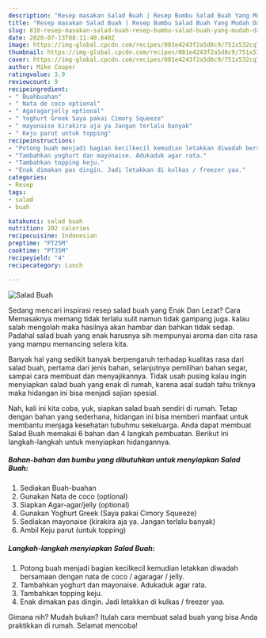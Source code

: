 ```yaml
---
description: "Resep masakan Salad Buah | Resep Bumbu Salad Buah Yang Mudah Dan Praktis"
title: "Resep masakan Salad Buah | Resep Bumbu Salad Buah Yang Mudah Dan Praktis"
slug: 810-resep-masakan-salad-buah-resep-bumbu-salad-buah-yang-mudah-dan-praktis
date: 2020-07-13T08:11:40.640Z
image: https://img-global.cpcdn.com/recipes/081e4243f2a5d8c9/751x532cq70/salad-buah-foto-resep-utama.jpg
thumbnail: https://img-global.cpcdn.com/recipes/081e4243f2a5d8c9/751x532cq70/salad-buah-foto-resep-utama.jpg
cover: https://img-global.cpcdn.com/recipes/081e4243f2a5d8c9/751x532cq70/salad-buah-foto-resep-utama.jpg
author: Mike Cooper
ratingvalue: 3.9
reviewcount: 9
recipeingredient:
- " Buahbuahan"
- " Nata de coco optional"
- " Agaragarjelly optional"
- " Yoghurt Greek Saya pakai Cimory Squeeze"
- " mayonaise kirakira aja ya Jangan terlalu banyak"
- " Keju parut untuk topping"
recipeinstructions:
- "Potong buah menjadi bagian kecilkecil kemudian letakkan diwadah bersamaan dengan nata de coco / agaragar / jelly."
- "Tambahkan yoghurt dan mayonaise. Adukaduk agar rata."
- "Tambahkan topping keju."
- "Enak dimakan pas dingin. Jadi letakkan di kulkas / freezer yaa."
categories:
- Resep
tags:
- salad
- buah

katakunci: salad buah 
nutrition: 202 calories
recipecuisine: Indonesian
preptime: "PT25M"
cooktime: "PT35M"
recipeyield: "4"
recipecategory: Lunch

---
```



![Salad Buah](https://img-global.cpcdn.com/recipes/081e4243f2a5d8c9/751x532cq70/salad-buah-foto-resep-utama.jpg)

Sedang mencari inspirasi resep salad buah yang Enak Dan Lezat? Cara Memasaknya memang tidak terlalu sulit namun tidak gampang juga. kalau salah mengolah maka hasilnya akan hambar dan bahkan tidak sedap. Padahal salad buah yang enak harusnya sih mempunyai aroma dan cita rasa yang mampu memancing selera kita.

Banyak hal yang sedikit banyak berpengaruh terhadap kualitas rasa dari salad buah, pertama dari jenis bahan, selanjutnya pemilihan bahan segar, sampai cara membuat dan menyajikannya. Tidak usah pusing kalau ingin menyiapkan salad buah yang enak di rumah, karena asal sudah tahu triknya maka hidangan ini bisa menjadi sajian spesial.




Nah, kali ini kita coba, yuk, siapkan salad buah sendiri di rumah. Tetap dengan bahan yang sederhana, hidangan ini bisa memberi manfaat untuk membantu menjaga kesehatan tubuhmu sekeluarga. Anda dapat membuat Salad Buah memakai 6 bahan dan 4 langkah pembuatan. Berikut ini langkah-langkah untuk menyiapkan hidangannya.

<!--inarticleads1-->

##### Bahan-bahan dan bumbu yang dibutuhkan untuk menyiapkan Salad Buah:

1. Sediakan  Buah-buahan
1. Gunakan  Nata de coco (optional)
1. Siapkan  Agar-agar/jelly (optional)
1. Gunakan  Yoghurt Greek (Saya pakai Cimory Squeeze)
1. Sediakan  mayonaise (kirakira aja ya. Jangan terlalu banyak)
1. Ambil  Keju parut (untuk topping)




<!--inarticleads2-->

##### Langkah-langkah menyiapkan Salad Buah:

1. Potong buah menjadi bagian kecilkecil kemudian letakkan diwadah bersamaan dengan nata de coco / agaragar / jelly.
1. Tambahkan yoghurt dan mayonaise. Adukaduk agar rata.
1. Tambahkan topping keju.
1. Enak dimakan pas dingin. Jadi letakkan di kulkas / freezer yaa.




Gimana nih? Mudah bukan? Itulah cara membuat salad buah yang bisa Anda praktikkan di rumah. Selamat mencoba!
